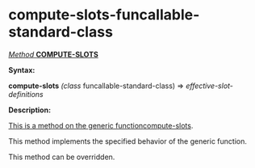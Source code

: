 compute-slots-funcallable-standard-class
========================================

[*Method* **COMPUTE-SLOTS**]()

**Syntax:**

**compute-slots** *(class* funcallable-standard-class) => *effective-slot-definitions*

**Description:**

[This is a method on the generic function]()[compute-slots](compute-slots.md).

This method implements the specified behavior of the generic function.

This method can be overridden.
